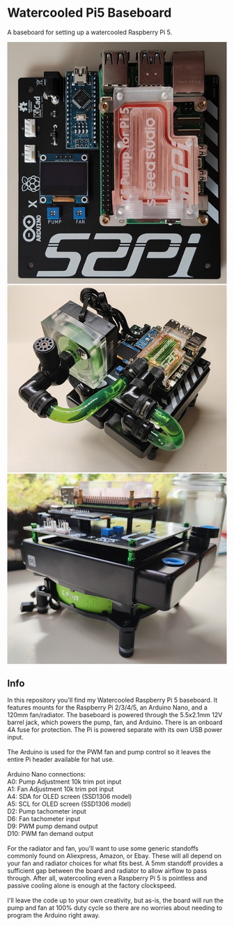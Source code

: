 # Watercooled Pi5 Baseboard
A baseboard for setting up a watercooled Raspberry Pi 5.

![board](top-small.jpg)
\
![board2](loaded-small.jpg)
\
![mounts](mounts.jpg)

## Info
In this repository you'll find my Watercooled Raspberry Pi 5 baseboard. It features mounts for the Raspberry Pi 2/3/4/5, an Arduino Nano, and a 120mm fan/radiator. The baseboard is powered through the 5.5x2.1mm 12V barrel jack, which powers the pump, fan, and Arduino. There is an onboard 4A fuse for protection. The Pi is powered separate with its own USB power input.\
\
The Arduino is used for the PWM fan and pump control so it leaves the entire Pi header available for hat use. \
\
Arduino Nano connections:\
A0: Pump Adjustment 10k trim pot input \
A1: Fan Adjustment 10k trim pot input \
A4: SDA for OLED screen (SSD1306 model) \
A5: SCL for OLED screen (SSD1306 model) \
D2: Pump tachometer input \
D6: Fan tachometer input \
D9: PWM pump demand output \
D10: PWM fan demand output
\
\
For the radiator and fan, you'll want to use some generic standoffs commonly found on Aliexpress, Amazon, or Ebay. These will all depend on your fan and radiator choices for what fits best. A 5mm standoff provides a sufficient gap between the board and radiator to allow airflow to pass through. After all, watercooling even a Raspberry Pi 5 is pointless and passive cooling alone is enough at the factory clockspeed. 
\
\
I'll leave the code up to your own creativity, but as-is, the board will run the pump and fan at 100% duty cycle so there are no worries about needing to program the Arduino right away.
